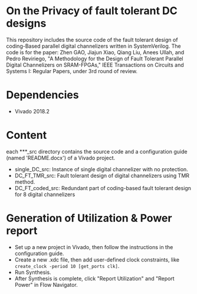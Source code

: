 # On the Privacy of fault tolerant DC designs

This repository includes the source code of the fault tolerant design of coding-Based parallel digital channelizers written in SystemVerilog.
The code is for the paper:
Zhen GAO, Jiajun Xiao, Qiang Liu, Anees Ullah, and Pedro Reviriego, "A Methodology for the Design of Fault Tolerant Parallel Digital Channelizers on SRAM-FPGAs," IEEE Transactions on Circuits and Systems I: Regular Papers, under 3rd round of review.

# Dependencies
- Vivado 2018.2

# Content

each ***_src directory contains the source code and a configuration guide (named 'README.docx') of a Vivado project. 

- single_DC_src: Instance of single digital channelizer with no protection.
- DC_FT_TMR_src: Fault tolerant design of digital channelizers using TMR method.
- DC_FT_coded_src: Redundant part of coding-based fault tolerant design for 8 digital channelizers

# Generation of Utilization & Power report
- Set up a new project in Vivado, then follow the instructions in the configuration guide.
- Create a new .xdc file, then add user-defined clock constraints, like
`create_clock -period 10 [get_ports clk]`.
- Run Synthesis.
- After Synthesis is complete, click "Report Utilization" and "Report Power" in Flow Navigator.
